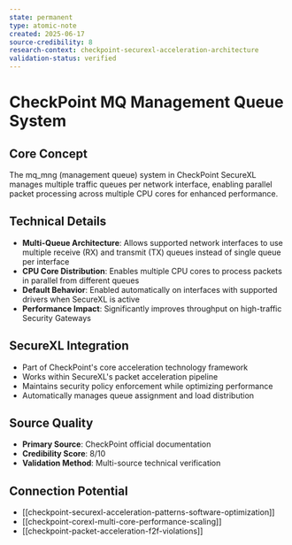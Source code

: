 ```yaml
---
state: permanent
type: atomic-note
created: 2025-06-17
source-credibility: 8
research-context: checkpoint-securexl-acceleration-architecture
validation-status: verified
---
```


# CheckPoint MQ Management Queue System

## Core Concept
The mq_mng (management queue) system in CheckPoint SecureXL manages multiple traffic queues per network interface, enabling parallel packet processing across multiple CPU cores for enhanced performance.

## Technical Details
- **Multi-Queue Architecture**: Allows supported network interfaces to use multiple receive (RX) and transmit (TX) queues instead of single queue per interface
- **CPU Core Distribution**: Enables multiple CPU cores to process packets in parallel from different queues
- **Default Behavior**: Enabled automatically on interfaces with supported drivers when SecureXL is active
- **Performance Impact**: Significantly improves throughput on high-traffic Security Gateways

## SecureXL Integration
- Part of CheckPoint's core acceleration technology framework
- Works within SecureXL's packet acceleration pipeline
- Maintains security policy enforcement while optimizing performance
- Automatically manages queue assignment and load distribution

## Source Quality
- **Primary Source**: CheckPoint official documentation
- **Credibility Score**: 8/10
- **Validation Method**: Multi-source technical verification

## Connection Potential
- [[checkpoint-securexl-acceleration-patterns-software-optimization]]
- [[checkpoint-corexl-multi-core-performance-scaling]]
- [[checkpoint-packet-acceleration-f2f-violations]]